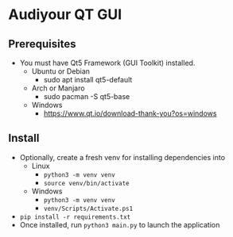 # Audiyour QT GUI

## Prerequisites
- You must have Qt5 Framework (GUI Toolkit) installed.
    - Ubuntu or Debian
        - sudo apt install qt5-default
    - Arch or Manjaro
        - sudo pacman -S qt5-base
    - Windows
        - https://www.qt.io/download-thank-you?os=windows


## Install
- Optionally, create a fresh venv for installing dependencies into
    - Linux
        - `python3 -m venv venv`
        - `source venv/bin/activate`
    - Windows
        - `python3 -m venv venv`
        - `venv/Scripts/Activate.ps1`
- `pip install -r requirements.txt`
- Once installed, run `python3 main.py` to launch the application
